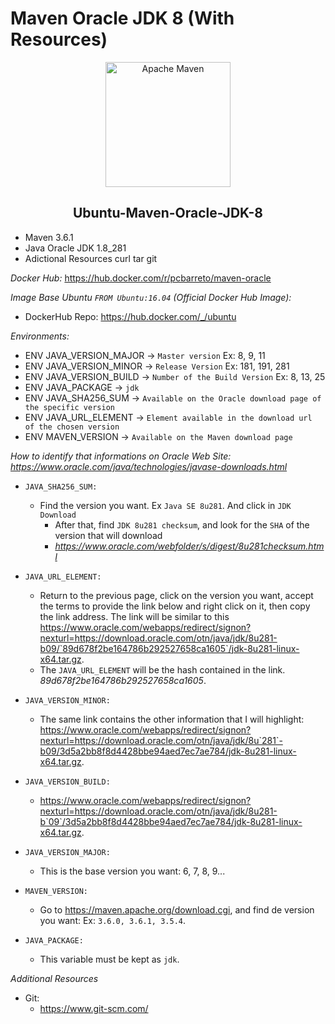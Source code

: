 # Maven Oracle JDK 8 (With Resources)

<p align="center">  
	<img
	  alt="Apache Maven"
	  src="https://maven.apache.org/images/maven-logo-black-on-white.png"
	  width="200"
	/>
</p>

<h2 align="center">Ubuntu-Maven-Oracle-JDK-8</h2>


* Maven 3.6.1
* Java Oracle JDK 1.8_281
* Adictional Resources curl tar git

*Docker Hub:* https://hub.docker.com/r/pcbarreto/maven-oracle

*Image Base Ubuntu `FROM Ubuntu:16.04` (Official Docker Hub Image):*
* DockerHub Repo: https://hub.docker.com/_/ubuntu

*Environments:*

* ENV JAVA_VERSION_MAJOR -> `Master version` Ex: 8, 9, 11
* ENV JAVA_VERSION_MINOR -> `Release Version` Ex: 181, 191, 281
* ENV JAVA_VERSION_BUILD -> `Number of the Build Version` Ex: 8, 13, 25
* ENV JAVA_PACKAGE       -> `jdk`
* ENV JAVA_SHA256_SUM    -> `Available on the Oracle download page of the specific version`
* ENV JAVA_URL_ELEMENT   -> `Element available in the download url of the chosen version`
* ENV MAVEN_VERSION      -> `Available on the Maven download page`

*How to identify that informations on Oracle Web Site: https://www.oracle.com/java/technologies/javase-downloads.html*

* `JAVA_SHA256_SUM:`
	- Find the version you want. Ex `Java SE 8u281`. And click in `JDK Download`
		- After that, find `JDK 8u281 checksum`, and look for the `SHA` of the version that will download
		- *https://www.oracle.com/webfolder/s/digest/8u281checksum.html*

* `JAVA_URL_ELEMENT:`
	- Return to the previous page, click on the version you want, accept the terms to provide the link below and right click on it, then copy the link address. The link will be similar to this https://www.oracle.com/webapps/redirect/signon?nexturl=https://download.oracle.com/otn/java/jdk/8u281-b09/`89d678f2be164786b292527658ca1605`/jdk-8u281-linux-x64.tar.gz.
	- The `JAVA_URL_ELEMENT` will be the hash contained in the link. *89d678f2be164786b292527658ca1605*.

* `JAVA_VERSION_MINOR:`
	- The same link contains the other information that I will highlight: https://www.oracle.com/webapps/redirect/signon?nexturl=https://download.oracle.com/otn/java/jdk/8u`281`-b09/3d5a2bb8f8d4428bbe94aed7ec7ae784/jdk-8u281-linux-x64.tar.gz.

* `JAVA_VERSION_BUILD:`
	- https://www.oracle.com/webapps/redirect/signon?nexturl=https://download.oracle.com/otn/java/jdk/8u281-b`09`/3d5a2bb8f8d4428bbe94aed7ec7ae784/jdk-8u281-linux-x64.tar.gz.

* `JAVA_VERSION_MAJOR:`
	- This is the base version you want: 6, 7, 8, 9...

* `MAVEN_VERSION:`
	- Go to https://maven.apache.org/download.cgi, and find de version you want: Ex: `3.6.0, 3.6.1, 3.5.4`.

* `JAVA_PACKAGE:`
	- This variable must be kept as `jdk`.

*Additional Resources*

- Git:
  - https://www.git-scm.com/ 
